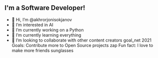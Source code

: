 ## I'm a Software Developer!
- 👋 Hi, I’m @akhrorjonisokjanov
- 👀 I’m interested in AI
- 🌱 I’m currently working on a Python
- 🌱 I’m currently learning everything
- 💞️ I’m looking to collaborate with other content creators
goal_net 2021 Goals: Contribute more to Open Source projects
zap Fun fact: I love to make more friends sunglasses


<!---
akhrorjonisokjanov/akhrorjonisokjanov is a ✨ special ✨ repository because its `README.md` (this file) appears on your GitHub profile.
You can click the Preview link to take a look at your changes.
--->
